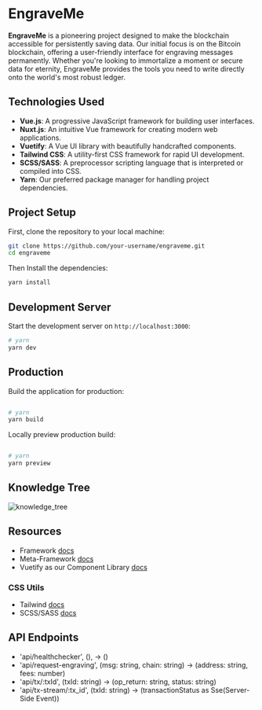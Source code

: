 # EngraveMe

**EngraveMe** is a pioneering project designed to make the blockchain accessible for persistently saving data. Our initial focus is on the Bitcoin blockchain, offering a user-friendly interface for engraving messages permanently. Whether you're looking to immortalize a moment or secure data for eternity, EngraveMe provides the tools you need to write directly onto the world's most robust ledger.


## Technologies Used

- **Vue.js**: A progressive JavaScript framework for building user interfaces.
- **Nuxt.js**: An intuitive Vue framework for creating modern web applications.
- **Vuetify**: A Vue UI library with beautifully handcrafted components.
- **Tailwind CSS**: A utility-first CSS framework for rapid UI development.
- **SCSS/SASS**: A preprocessor scripting language that is interpreted or compiled into CSS.
- **Yarn**: Our preferred package manager for handling project dependencies.


## Project Setup

First, clone the repository to your local machine:

```bash
git clone https://github.com/your-username/engraveme.git
cd engraveme
```
Then Install the dependencies:
```bash
yarn install
```

## Development Server

Start the development server on `http://localhost:3000`:

```bash
# yarn
yarn dev

```

## Production

Build the application for production:

```bash

# yarn
yarn build

```

Locally preview production build:

```bash

# yarn
yarn preview

```
## Knowledge Tree 
![knowledge_tree](https://github.com/andrzejSulkowski/engrave-me-frontend/assets/111314156/f3175362-9be4-407b-a93d-1b5fb97d03fe)

## Resources 
- Framework [docs](https://vuejs.org/)
- Meta-Framework [docs](https://nuxt.com/)
- Vuetify as our Component Library [docs](https://vuetifyjs.com/en/)
### CSS Utils
- Tailwind [docs](https://tailwindcss.com/)
- SCSS/SASS [docs](https://sass-lang.com/documentation/)

## API Endpoints
- 'api/healthchecker', (), -> ()
- 'api/request-engraving', (msg: string, chain: string) -> (address: string, fees: number)
- 'api/tx/:txId', (txId: string) -> (op_return: string, status: string)
- 'api/tx-stream/:tx_id', (txId: string) -> (transactionStatus as Sse(Server-Side Event))
